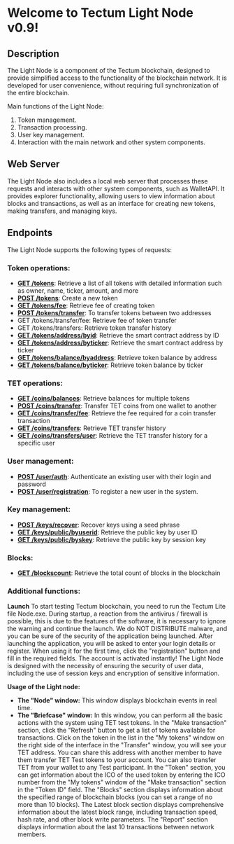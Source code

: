 # Welcome to Tectum Light Node v0.9! #

## Description ##

The Light Node is a component of the Tectum blockchain, designed to provide simplified access to the functionality of the blockchain network. It is developed for user convenience, without requiring full synchronization of the entire blockchain.

Main functions of the Light Node:
1. Token management.
2. Transaction processing.
3. User key management.
4. Interaction with the main network and other system components.

## Web Server ##
The Light Node also includes a local web server that processes these requests and interacts with other system components, such as WalletAPI.
It provides explorer functionality, allowing users to view information about blocks and transactions, as well as an interface for creating new tokens, making transfers, and managing keys.

## Endpoints ##

The Light Node supports the following types of requests:

### Token operations: ###

-   **[GET /tokens](docs/tokens_list_request.md)**: Retrieve a list of all tokens with detailed information such as owner, name, ticker, amount, and more
-   **[POST /tokens](docs/create_token_request.md)**: Create a new token
-   **[GET /tokens/fee](docs/token_fee_request.md)**: Retrieve fee of creating token
-   **[POST /tokens/transfer](docs/create_token_request.md)**: To transfer tokens between two addresses
-   GET /tokens/transfer/fee: Retrieve fee of token transfer
-   GET /tokens/transfers: Retrieve token transfer history
-   **[GET /tokens/address/byid](docs/smart_contract_address_request.md)**: Retrieve the smart contract address by ID
-   **[GET /tokens/address/byticker](docs/smart_contract_address_ticker_request.md)**: Retrieve the smart contract address by ticker
-   **[GET /tokens/balance/byaddress](docs/token_balance_request.md)**: Retrieve token balance by address
-   **[GET /tokens/balance/byticker](docs/token_balance_ticker_request.md)**: Retrieve token balance by ticker

### TET operations: ###

-   **[GET /coins/balances](docs/tet_coin_balance_request.md)**: Retrieve balances for multiple tokens
-   **[POST /coins/transfer](docs/tet_transfer_request.md)**: Transfer TET coins from one wallet to another
-   **[GET /coins/transfer/fee](docs/coin_transfer_fee.md)**: Retrieve the fee required for a coin transfer transaction
-   **[GET /coins/transfers](docs/coin_transfer_transactions.md)**: Retrieve TET transfer history
-   **[GET /coins/transfers/user](docs/tet_transfer_history_user.md)**: Retrieve the TET transfer history for a specific user


### User management: ###

-   **[POST /user/auth](docs/user_authentication_request.md)**: Authenticate an existing user with their login and password
-   **[POST /user/registration](docs/user_registration_request.md)**: To register a new user in the system.

### Key management: ###

-   **[POST /keys/recover](docs/keys_recovery_request.md)**: Recover keys using a seed phrase
-   **[GET /keys/public/byuserid](docs/public_key_by_userid_request.md)**: Retrieve the public key by user ID
-   **[GET /keys/public/byskey](docs/public_key_by_skey_request.md)**: Retrieve the public key by session key

### Blocks: ###

-   **[GET /blockscount](docs/block_count.md)**: Retrieve the total count of blocks in the blockchain


### Additional functions: ###

**Launch**
To start testing Tectum blockchain, you need to run the Tectum Lite file Node.exe. During startup, a reaction from the antivirus / firewall is possible, this is due to the features of the software, it is necessary to ignore the warning and continue the launch. We do NOT DISTRIBUTE malware, and you can be sure of the security of the application being launched. After launching the application, you will be asked to enter your login details or register. When using it for the first time, click the "registration" button and fill in the required fields. The account is activated instantly! The Light Node is designed with the necessity of ensuring the security of user data, including the use of session keys and encryption of sensitive information.

**Usage of the Light node:**
- **The "Node" window:** This window displays blockchain events in real time.
- **The "Briefcase" window:** In this window, you can perform all the basic actions with the system using TET test tokens. In the "Make transaction" section, click the "Refresh" button to get a list of tokens available for transactions. Click on the token in the list in the "My tokens" window on the right side of the interface in the "Transfer" window, you will see your TET address. You can share this address with another member to have them transfer TET Test tokens to your account. You can also transfer TET from your wallet to any Test participant. In the "Token" section, you can get information about the ICO of the used token by entering the ICO number from the "My tokens" window of the "Make transaction" section in the "Token ID" field. The "Blocks" section displays information about the specified range of blockchain blocks (you can set a range of no more than 10 blocks). The Latest block section displays comprehensive information about the latest block range, including transaction speed, hash rate, and other block write parameters. The "Report" section displays information about the last 10 transactions between network members.
